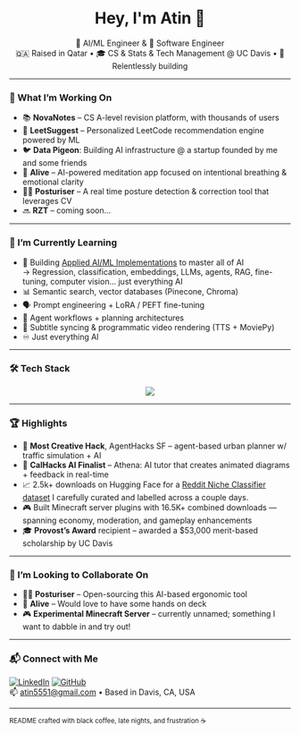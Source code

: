 <h1 align="center">Hey, I'm Atin 👋</h1>
<p align="center">
  🧠 AI/ML Engineer & 🧰 Software Engineer <br />
  🇶🇦 Raised in Qatar • 🎓 CS & Stats & Tech Management @ UC Davis • 🌱 Relentlessly building
</p>

---

### 🚀 What I’m Working On

- 📚 **NovaNotes** – CS A-level revision platform, with thousands of users
- 🤖 **LeetSuggest** – Personalized LeetCode recommendation engine powered by ML
- 🐦 **Data Pigeon**: Building AI infrastructure @ a startup founded by me and some friends
- 🧘 **Alive** – AI-powered meditation app focused on intentional breathing & emotional clarity
- 🧍‍♂️ **Posturiser** – A real time posture detection & correction tool that leverages CV
- 🔜 **RZT** – coming soon...
<!-- - 🏀 **Sports Analytics CV** – Tracks players across clips to map performance across plays  -->

---

### 🌱 I’m Currently Learning

- 🧠 Building [Applied AI/ML Implementations](https://github.com/AtinChing/Applied-AI-ML-Implementations) to master all of AI  
  → Regression, classification, embeddings, LLMs, agents, RAG, fine-tuning, computer vision... just everything AI  
- 📊 Semantic search, vector databases (Pinecone, Chroma)  
- 🗣️ Prompt engineering + LoRA / PEFT fine-tuning  
- 🧠 Agent workflows + planning architectures  
- 🎥 Subtitle syncing & programmatic video rendering (TTS + MoviePy)
- ♾️ Just everything AI

---

### 🛠️ Tech Stack

<p align="center">
  <img src="https://skillicons.dev/icons?i=py,cpp,java,js,html,css,bootstrap,discord,react,fastapi,express,django,selenium,unity,mongodb,mysql,postgres,git,github,gitlab,linux,vscode,tensorflow,pytorch,opencv" />
</p>

---

### 🏆 Highlights

- 🥇 **Most Creative Hack**, AgentHacks SF – agent-based urban planner w/ traffic simulation + AI  
- 🧠 **CalHacks AI Finalist** – Athena: AI tutor that creates animated diagrams + feedback in real-time
- 📈 2.5k+ downloads on Hugging Face for a [Reddit Niche Classifier dataset](http://huggingface.co/datasets/atin5551/reddit-story-niche-classification-dataset/) I carefully curated and labelled across a couple days.
- 🎮 Built Minecraft server plugins with 16.5K+ combined downloads — spanning economy, moderation, and gameplay enhancements
- 🎓 **Provost’s Award** recipient – awarded a \$53,000 merit-based scholarship by UC Davis  

---

### 🤝 I’m Looking to Collaborate On

- 🧍‍♂️ **Posturiser** – Open-sourcing this AI-based ergonomic tool
- 🧘 **Alive** – Would love to have some hands on deck
- 🎮 **Experimental Minecraft Server** – currently unnamed; something I want to dabble in and try out!

---

### 📬 Connect with Me

[![LinkedIn](https://img.shields.io/badge/LinkedIn-blue?logo=linkedin&style=flat)](https://www.linkedin.com/in/atin-kumar-singh-125831216/)
[![GitHub](https://img.shields.io/badge/GitHub-grey?logo=github&style=flat)](https://github.com/AtinChing)  
📫 atin5551@gmail.com • Based in Davis, CA, USA

---

<sub>README crafted with black coffee, late nights, and frustration ☕</sub>
